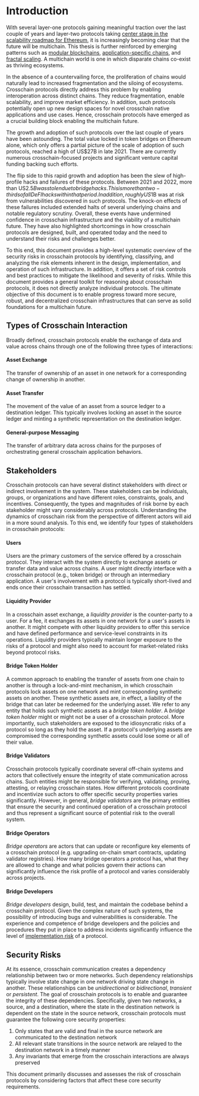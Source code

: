 # Introduction
With several layer-one protocols gaining meaningful traction over the last couple of years and layer-two protocols taking [center stage in the scalability roadmap for Ethereum](https://vitalik.ca/general/2021/12/06/endgame.html), it is increasingly becoming clear that the future will be multichain. This thesis is further reinforced by emerging patterns such as [modular blockchains](https://www.alchemy.com/overviews/modular-vs-monolithic-blockchains), [application-specific chains](https://medium.com/1kxnetwork/application-specific-blockchains-9a36511c832), and [fractal scaling](https://medium.com/starkware/fractal-scaling-from-l2-to-l3-7fe238ecfb4f). A multichain world is one in which disparate chains co-exist as thriving ecosystems. 

In the absence of a countervailing force, the proliferation of chains would naturally lead to increased fragmentation and the siloing of ecosystems. Crosschain protocols directly address this problem by enabling interoperation across distinct chains. They reduce fragmentation, enable scalability, and improve market efficiency. In addition, such protocols potentially open up new design spaces for novel crosschain native applications and use cases. Hence, crosschain protocols have emerged as a crucial building block enabling the multichain future. 

The growth and adoption of such protocols over the last couple of years have been astounding. The total value locked in token bridges on Ethereum alone, which only offers a partial picture of the scale of adoption of such protocols, reached a high of US$27B in late 2021. There are currently numerous crosschain-focused projects and significant venture capital funding backing such efforts.

The flip side to this rapid growth and adoption has been the slew of high-profile hacks and failures of these protocols. Between 2021 and 2022, more than US$2.5B was stolen due to bridge hacks. This is more than two-thirds of all DeFI hacks within that period. In addition, roughly US$1B was at risk from vulnerabilities discovered in such protocols. The knock-on effects of these failures included extended halts of several underlying chains and notable regulatory scrutiny. Overall, these events have undermined confidence in crosschain infrastructure and the viability of a multichain future. They have also highlighted shortcomings in how crosschain protocols are designed, built, and operated today and the need to understand their risks and challenges better.

To this end, this document provides a high-level systematic overview of the security risks in crosschain protocols by identifying, classifying, and analyzing the risk elements inherent in the design, implementation, and operation of such infrastructure. In addition, it offers a set of risk controls and best practices to mitigate the likelihood and severity of risks. While this document provides a general toolkit for reasoning about crosschain protocols, it does not directly analyze individual protocols. The ultimate objective of this document is to enable progress toward more secure, robust, and decentralized crosschain infrastructures that can serve as solid foundations for a multichain future. 

## Types of Crosschain Interaction
Broadly defined, crosschain protocols enable the exchange of data and value across chains through one of the following three types of interactions:

#### Asset Exchange
The transfer of ownership of an asset in one network for a corresponding change of ownership in another.

#### Asset Transfer
The movement of the value of an asset from a source ledger to a destination ledger. This typically involves locking an asset in the source ledger and minting a synthetic representation on the destination ledger. 

#### General-purpose Messaging
The transfer of arbitrary data across chains for the purposes of orchestrating general crosschain application behaviors. 

## Stakeholders
Crosschain protocols can have several distinct stakeholders with direct or indirect involvement in the system. These stakeholders can be individuals, groups, or organizations and have different roles, constraints, goals, and incentives. Consequently, the types and magnitudes of risk borne by each stakeholder might vary considerably across protocols. Understanding the dynamics of crosschain risk from the perspective of different actors will aid in a more sound analysis. To this end, we identify four types of stakeholders in crosschain protocols:

#### Users
Users are the primary customers of the service offered by a crosschain protocol. They interact with the system directly to exchange assets or transfer data and value across chains. A user might directly interface with a crosschain protocol (e.g., token bridge) or through an intermediary application. A user's involvement with a protocol is typically short-lived and ends once their crosschain transaction has settled.

#### Liquidity Provider
In a crosschain asset exchange, a _liquidity provider_ is the counter-party to a user. For a fee, it exchanges its assets in one network for a user's assets in another. It might compete with other liquidity providers to offer this service and have defined performance and service-level constraints in its operations. Liquidity providers typically maintain longer exposure to the risks of a protocol and might also need to account for market-related risks beyond protocol risks.  

#### Bridge Token Holder
A common approach to enabling the transfer of assets from one chain to another is through a lock-and-mint mechanism, in which crosschain protocols lock assets on one network and mint corresponding synthetic assets on another. These synthetic assets are, in effect, a liability of the bridge that can later be redeemed for the underlying asset. We refer to any entity that holds such synthetic assets as a _bridge token holder_. A _bridge token holder_ might or might not be a user of a crosschain protocol. More importantly, such stakeholders are exposed to the idiosyncratic risks of a protocol so long as they hold the asset. If a protocol's underlying assets are compromised the corresponding synthetic assets could lose some or all of their value.

#### Bridge Validators
Crosschain protocols typically coordinate several off-chain systems and actors that collectively ensure the integrity of state communication across chains. Such entities might be responsible for verifying, validating, proving, attesting, or relaying crosschain states. How different protocols coordinate and incentivize such actors to offer specific security properties varies significantly. However, in general, _bridge validators_ are the primary entities that ensure the security and continued operation of a crosschain protocol and thus represent a significant source of potential risk to the overall system.

#### Bridge Operators
_Bridge operators_ are actors that can update or reconfigure key elements of a crosschain protocol (e.g. upgrading on-chain smart contracts, updating validator registries). How many bridge operators a protocol has, what they are allowed to change and what policies govern their actions can significantly influence the risk profile of a protocol and varies considerably across projects.

#### Bridge Developers
_Bridge developers_ design, build, test, and maintain the codebase behind a crosschain protocol. Given the complex nature of such systems, the possibility of introducing bugs and vulnerabilities is considerable. The experience and competence of bridge developers and the policies and procedures they put in place to address incidents significantly influence the level of [implementation risk](TBA) of a protocol.

## Security Risks
At its essence, crosschain communication creates a dependency relationship between two or more networks. Such dependency relationships typically involve state change in one network driving state change in another. These relationships can be _unidirectional_ or _bidirectional_, _transient_ or _persistent_. The goal of crosschain protocols is to enable and guarantee the integrity of these dependencies. Specifically, given two networks, a source, and a destination, where the state in the destination network is dependent on the state in the source network, crosschain protocols must guarantee the following core security properties:

1. Only states that are valid and final in the source network are communicated to the destination network
1. All relevant state transitions in the source network are relayed to the destination network in a timely manner
1. Any invariants that emerge from the crosschain interactions are always preserved

This document primarily discusses and assesses the risk of crosschain protocols by considering factors that affect these core security requirements. 
